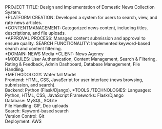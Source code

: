 PROJECT TITLE: Design and Implementation of Domestic News Collection System.                                                                                        
*PLATFORM CREATION: Developed a system for users to search, view, and rate news articles.                                                             
*CONTENTMANAGEMENT: Categorized news content, including titles, descriptions, and file uploads.                                                           
*APPROVAL PROCESS: Managed content submission and approval to ensure quality. SEARCH FUNCTIONALITY: Implemented keyword-based search and content filtering.                     
*DOMAIN: NEWS Media *CLIENT: News Agency                                           
*MODULES: User Authentication, Content Management, Search & Filtering, Rating & Feedback, Admin Dashboard, Database Management, File Handling.                           
*METHODOLOGY: Water fall Model                                   
Frontend: HTML, CSS, JavaScript for user interface (news browsing, submission, and search).                                                     
Backend: Python (Flask/Django). *TOOLS /TECHNOLOGIES: Languages: Python, HTML, CSS, JavaScript Frameworks: Flask/Django                             
Database: MySQL, SQLite                                     
File Handling: GIF, Doc uploads                                                  
Search: Keyword-based search                                                    
Version Control: Git                                                           
Deployment: AWS                                                                   
